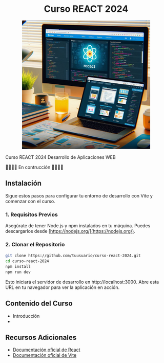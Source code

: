 <center>

# Curso REACT 2024
</center>

<p align="center">
  <img src="header.jpeg" alt="Logo" width="400">
</p>

Curso REACT 2024 Desarrollo de Aplicaciones WEB

🚧🚧🚧🚧 En contrucción 🚧🚧🚧🚧


## Instalación

Sigue estos pasos para configurar tu entorno de desarrollo con Vite y comenzar con el curso.

### 1. Requisitos Previos

Asegúrate de tener Node.js y npm instalados en tu máquina. Puedes descargarlos desde [https://nodejs.org/](https://nodejs.org/).

### 2. Clonar el Repositorio

```bash
git clone https://github.com/tuusuario/curso-react-2024.git
cd curso-react-2024
npm install
npm run dev
```

Esto iniciará el servidor de desarrollo en http://localhost:3000. Abre esta URL en tu navegador para ver la aplicación en acción.

## Contenido del Curso

- Introducción
- 



## Recursos Adicionales

- [Documentación oficial de React](https://es.react.dev/)
- [Documentación oficial de Vite](https://vitejs.dev/guide/)